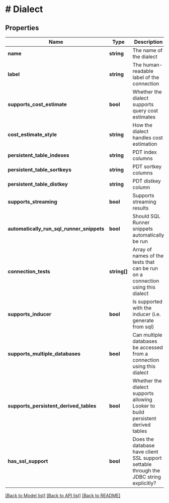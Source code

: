 # # Dialect

## Properties

Name | Type | Description | Notes
------------ | ------------- | ------------- | -------------
**name** | **string** | The name of the dialect | [optional] [readonly]
**label** | **string** | The human-readable label of the connection | [optional] [readonly]
**supports_cost_estimate** | **bool** | Whether the dialect supports query cost estimates | [optional] [readonly]
**cost_estimate_style** | **string** | How the dialect handles cost estimation | [optional] [readonly]
**persistent_table_indexes** | **string** | PDT index columns | [optional] [readonly]
**persistent_table_sortkeys** | **string** | PDT sortkey columns | [optional] [readonly]
**persistent_table_distkey** | **string** | PDT distkey column | [optional] [readonly]
**supports_streaming** | **bool** | Supports streaming results | [optional] [readonly]
**automatically_run_sql_runner_snippets** | **bool** | Should SQL Runner snippets automatically be run | [optional] [readonly]
**connection_tests** | **string[]** | Array of names of the tests that can be run on a connection using this dialect | [optional] [readonly]
**supports_inducer** | **bool** | Is supported with the inducer (i.e. generate from sql) | [optional] [readonly]
**supports_multiple_databases** | **bool** | Can multiple databases be accessed from a connection using this dialect | [optional] [readonly]
**supports_persistent_derived_tables** | **bool** | Whether the dialect supports allowing Looker to build persistent derived tables | [optional] [readonly]
**has_ssl_support** | **bool** | Does the database have client SSL support settable through the JDBC string explicitly? | [optional] [readonly]

[[Back to Model list]](../../README.md#models) [[Back to API list]](../../README.md#endpoints) [[Back to README]](../../README.md)
